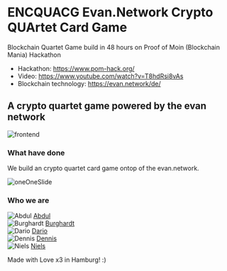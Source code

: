 # ENCQUACG Evan.Network Crypto QUArtet Card Game

Blockchain Quartet Game build in 48 hours on Proof of Moin (Blockchain Mania) Hackathon

  * Hackathon: https://www.pom-hack.org/
  * Video: https://www.youtube.com/watch?v=T8hdRsi8vAs
  * Blockchain technology: https://evan.network/de/

## A crypto quartet game powered by the evan network

![frontend](https://i.ibb.co/Jp9RdyG/game-Screenshot.png)


### What have done
We build an crypto quartet card game ontop of the evan.network.

![oneOneSlide](https://i.ibb.co/ThWZxP7/LIVE-ENCQUACG.png)

### Who we are
![Abdul](https://avatars2.githubusercontent.com/u/50483246?s=60&v=4) [Abdul](https://github.com/vizero1)<br />
![Burghardt](https://avatars2.githubusercontent.com/u/34154601?s=60&v=4) [Burghardt](https://github.com/burktime)<br />
![Dario](https://avatars2.githubusercontent.com/u/2358139?s=60&v=4) [Dario](https://github.com/DarioDomiDE)<br />
![Dennis](https://avatars2.githubusercontent.com/u/11836793?s=60&v=4) [Dennis](https://github.com/dennis-tra)<br />
![Niels](https://avatars2.githubusercontent.com/u/3898916?s=60&v=4) [Niels](https://github.com/Dakavon)<br />

Made with Love x3 in Hamburg! :)
